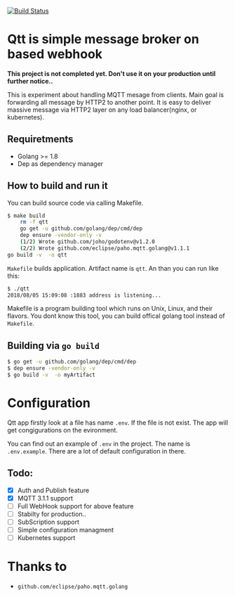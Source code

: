 [![Build Status](https://travis-ci.com/muratsplat/qtt.svg?branch=master)](https://travis-ci.com/muratsplat/qtt)
# Qtt is simple message broker on based webhook

**This project is not completed yet. Don't use it on your production until further notice..**

This is experiment about handling MQTT mesage from clients. Main goal is forwarding all message by HTTP2 to another point. It is easy to deliver massive message via HTTP2 layer on any load balancer(nginx, or kubernetes).

## Requiretments
- Golang >= 1.8
- Dep as dependency manager

## How to build and run it

You can build source code via calling Makefile.
```sh
$ make build
    rm -f qtt
    go get -u github.com/golang/dep/cmd/dep
    dep ensure -vendor-only -v
    (1/2) Wrote github.com/joho/godotenv@v1.2.0
    (2/2) Wrote github.com/eclipse/paho.mqtt.golang@v1.1.1
go build -v  -o qtt
```
`Makefile` builds application. Artifact name is `qtt`. An than you can run like this:
```sh
$ ./qtt
2018/08/05 15:09:08 :1883 address is listening...
```

Makefile is a program building tool which runs on Unix, Linux, and their flavors. You dont know this tool, you can build offical golang tool instead of `Makefile`.

## Building via `go build`
```sh
$ go get -u github.com/golang/dep/cmd/dep
$ dep ensure -vendor-only -v
$ go build -v  -o myArtifact
```

# Configuration
Qtt app firstly look at a file has name `.env`. If the file is not exist. The app will get congigurations on the evironment. 

You can find out an example of `.env` in the project. The name is `.env.example`. There are a lot of default configuration in there.


## Todo:
- [X] Auth and Publish feature
- [X] MQTT 3.1.1 support
- [ ] Full WebHook support for above feature
- [ ] Stabilty for production..
- [ ] SubScription support
- [ ] Simple configuration managment
- [ ] Kubernetes support

# Thanks to
- `github.com/eclipse/paho.mqtt.golang`
